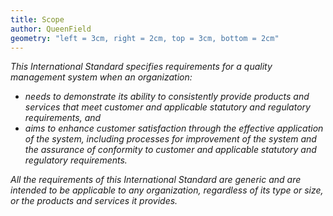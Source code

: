 ```yaml
---
title: Scope
author: QueenField
geometry: "left = 3cm, right = 2cm, top = 3cm, bottom = 2cm"
---
```


*This International Standard specifies requirements for a quality management system when an organization:*

- *needs to demonstrate its ability to consistently provide products and services that meet customer and applicable statutory and regulatory requirements, and*
- *aims to enhance customer satisfaction through the effective application of the system, including processes for improvement of the system and the assurance of conformity to customer and applicable statutory and regulatory requirements.*

*All the requirements of this International Standard are generic and are intended to be applicable to any organization, regardless of its type or size, or the products and services it provides.*
